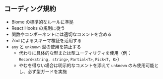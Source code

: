 ## コーディング規約

- Biome の標準的なルールに準拠
- React Hooks の規則に従う
- 関数やコンポーネントには適切なコメントを含める
- Zod によるスキーマ検証を活用する
- `any` と `unknown` 型の使用を禁止する
  - 代わりに具体的な型または型ユーティリティを使用（例：`Record<string, string>`, `Partial<T>`, `Pick<T, K>`）
  - やむを得ない場合は明示的なコメントを添えて `unknown` のみ使用可能とし、必ず型ガードを実施
